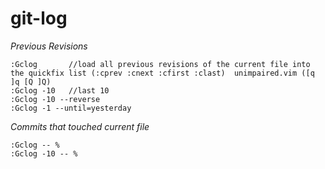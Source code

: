 # git-log

*Previous Revisions*

```
:Gclog       //load all previous revisions of the current file into the quickfix list (:cprev :cnext :cfirst :clast)  unimpaired.vim ([q ]q [Q ]Q)
:Gclog -10   //last 10
:Gclog -10 --reverse
:Gclog -1 --until=yesterday
```

*Commits that touched current file*

```
:Gclog -- %  
:Gclog -10 -- % 
```



